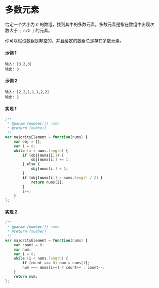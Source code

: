 # 多数元素

给定一个大小为 *n* 的数组，找到其中的多数元素。多数元素是指在数组中出现次数大于 `⌊ n/2 ⌋` 的元素。

你可以假设数组是非空的，并且给定的数组总是存在多数元素。

#### 示例 1

```
输入: [3,2,3]
输出: 3
```

#### 示例 2

```
输入: [2,2,1,1,1,2,2]
输出: 2
```

#### 实现 1

```js
/**
 * @param {number[]} nums
 * @return {number}
 */
var majorityElement = function(nums) {
    var obj = {};
    var i = 0;
    while (i < nums.length) {
        if (obj[nums[i]]) {
            obj[nums[i]] += 1;
        } else {
            obj[nums[i]] = 1;
        }
        if (obj[nums[i]] > nums.length / 2) {
            return nums[i];
        }
        i++;
    }
};
```

#### 实现 2

```js
/**
 * @param {number[]} nums
 * @return {number}
 */
var majorityElement = function(nums) {
    var count = 0;
    var num;
    var i = 0;
    while (i < nums.length) {
        if (count === 0) num = nums[i];
        num === nums[i++] ? count++ : count--;
    }
    return num;
};
```
